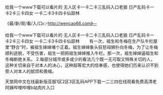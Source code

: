 给我一个www下载可以看片的
无人区卡一卡二卡三乱码入口老狼
日产乱码卡一卡2卡三卡四女
一卡二卡3卡四卡仙踪林


《最/新/观/看/入/口👉http://wencao66.com》--

给我一个www下载可以看片的
无人区卡一卡二卡三乱码入口老狼
日产乱码卡一卡2卡三卡四女
一卡二卡3卡四卡仙踪林
　　有一次，祖生和冬梅在生产队牛栏屋里“野合”时，被祖生婶婶堵个正着。祖生婶婶象头狂怒母狮扑向冬梅，为了让冬梅顺利逃脱，不受伤害，祖生一把把祖生婶婶推入牛栏。那一次，祖生婶婶逼祖生和冬梅断绝关系。
2.每部分城市或多或少的看法几个既一无可取又特殊关切的人，这种关切来自于对本人的决心，这种超等宏大的信奉感，也使得她们历来认识不到旁人对本人的腻烦和畏缩。





天堂网中文在线最新版亚服1区2区3区乱码APP下载一二三四在线观看免费高清老阿姨哔哩哔哩b站肉片入口
